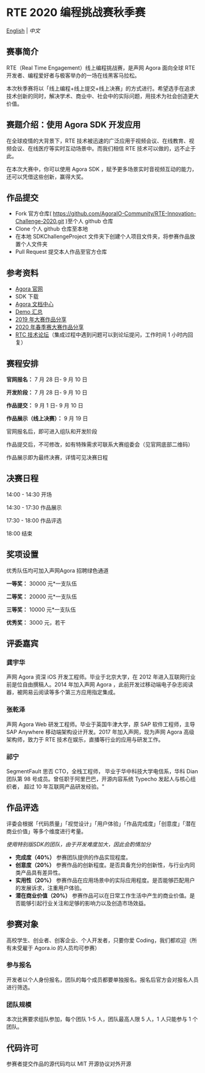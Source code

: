 # RTE 2020 编程挑战赛秋季赛

[English](README.md) | *中文*

## 赛事简介

RTE（Real Time Engagement）线上编程挑战赛，是声网 Agora 面向全球 RTE 开发者、编程爱好者与极客举办的一场在线黑客马拉松。

本次秋季赛将以「线上编程+线上提交+线上决赛」的方式进行。希望选手在追求技术创新的同时，解决学术、商业中、社会中的实际问题，用技术为社会创造更大价值。

## 赛题介绍：使用 Agora SDK 开发应用

在全球疫情的大背景下，RTE 技术被迅速的广泛应用于视频会议、在线教育、视频会议、在线医疗等实时互动场景中。而我们相信 RTE 技术可以做的，远不止于此。

在本次大赛中，你可以使用 Agora SDK ，赋予更多场景实时音视频互动的能力，还可以凭借这些创新，赢得大奖。

## 作品提交
* Fork 官方仓库( https://github.com/AgoraIO-Community/RTE-Innovation-Challenge-2020.git )至个人 github 仓库
* Clone 个人 github 仓库至本地
* 在本地 SDKChallengeProject 文件夹下创建个人项目文件夹，将参赛作品放置个人文件夹
* Pull Request 提交本人作品至官方仓库

## 参考资料
* [Agora 官网](https://www.agora.io/cn/)
* SDK 下载
* [Agora 文档中心](https://docs.agora.io/cn)
* [Demo 汇总](https://rtcdeveloper.com/t/topic/12820)
* [2019 年大赛作品分享](https://github.com/AgoraIO-Community/AI-in-RTC_ProgrammingChallenge)
* [2020 年春季赛大赛作品分享](https://github.com/AgoraIO-Community/RTC-Hackathon)
* [RTC 技术论坛](https://rtcdeveloper.com/)（集成过程中遇到问题可以到论坛提问，工作时间 1 小时内回复）

## 赛程安排

**官网报名：** 7 月 28 日- 9 月 10 日

**开发阶段：** 7 月 28 日- 9 月 10 日

**作品提交：** 9 月 1 日- 9 月 10 日

**作品展示（线上决赛）：** 9 月 19 日

官网报名后，即可进入组队和开发阶段

作品提交后，不可修改，如有特殊需求可联系大赛组委会（见官网底部二维码）

作品展示即为最终决赛，详情可见决赛日程

## 决赛日程
14:00 - 14:30 开场

14:30 - 17:30 作品展示

17:30 - 18:00 作品评选

18:00 结束

## 奖项设置
优秀队伍均可加入声网Agora 招聘绿色通道

**一等奖：** 30000 元*一支队伍

**二等奖：** 20000 元*一支队伍

**三等奖：** 10000 元*一支队伍

**优秀奖：** 3000 元，若干

## 评委嘉宾
### 龚宇华
声网 Agora 资深 iOS 开发工程师。毕业于北京大学，在 2012 年进入互联网行业前是位自由撰稿人。2014 年加入声网 Agora ，此前开发过移动端电子杂志阅读器，被网易云阅读等多个第三方应用指定集成。

### 张乾泽
声网 Agora Web 研发工程师。毕业于英国牛津大学，原 SAP 软件工程师，主导 SAP Anywhere 移动端架构设计开发。2017 年加入声网，现为声网 Agora 高级架构师，致力于 RTE 技术在娱乐，直播等行业的应用与研发工作。

### 祁宁
SegmentFault 思否 CTO，全栈工程师， 毕业于华中科技大学电信系，华科 Dian 团队第 98 号成员。曾任职于阿里巴巴，开源内容系统 Typecho 发起人与核心组织者， 超过 10 年互联网产品研发经验。"

## 作品评选
评委会根据「代码质量」「视觉设计」「用户体验」「作品完成度」「创意度」「潜在商业价值」等多个维度进行考量。

*使用特别版SDK的团队，由于开发难度加大，因此会酌情加分*

* **完成度（40%）**
参赛团队提供的作品实现程度。
* **创意度（20%）**
参赛作品的创新程度。是否具备充分的创新性，与行业内同类产品具有差异性。
* **实用性（20%）**
参赛作品在应用场景中的实际应用程度。是否能够匹配用户的发展诉求，注重用户体验。
* **潜在商业价值（20%）**
参赛作品可以在日常工作生活中产生的商业价值。是否能够引起行业关注和足够的影响力以及创造市场效益。

## 参赛对象
高校学生、创业者、创客企业、个人开发者，只要你爱 Coding，我们都欢迎（所有未受雇于 Agora.io 的人员均可参赛）
### 参与报名
开发者以个人身份报名，团队的每个成员都要单独报名。报名后官方会对报名人员进行筛选。
### 团队规模
本次比赛要求组队参加，每个团队 1-5 人，团队最高人限 5 人，1 人只能参与 1 个团队。

## 代码许可

参赛者提交作品的源代码均以 MIT 开源协议对外开源